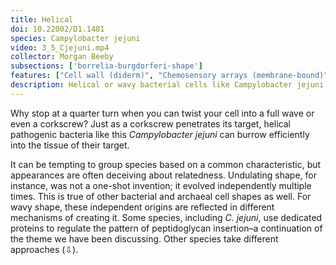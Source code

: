 ```yaml
---
title: Helical
doi: 10.22002/D1.1481
species: Campylobacter jejuni
video: 3_5_Cjejuni.mp4
collector: Morgan Beeby
subsections: ['borrelia-burgdorferi-shape']
features: ["Cell wall (diderm)", "Chemosensory arrays (membrane-bound)", "Flagella (external, unsheathed)", "Membrane (inner)", "Membrane (outer)", "Ribosomes", "Storage granules", "Unidentified structures"]
description: Helical or wavy bacterial cells like Campylobacter jejuni and Borrelia burgdorferi use their corkscrew shape to burrow into host tissue.
---
```


Why stop at a quarter turn when you can twist your cell into a full wave or even a corkscrew? Just as a corkscrew penetrates its target, helical pathogenic bacteria like this *Campylobacter jejuni* can burrow efficiently into the tissue of their target.

It can be tempting to group species based on a common characteristic, but appearances are often deceiving about relatedness. Undulating shape, for instance, was not a one-shot invention; it evolved independently multiple times. This is true of other bacterial and archaeal cell shapes as well. For wavy shape, these independent origins are reflected in different mechanisms of creating it. Some species, including *C. jejuni*, use dedicated proteins to regulate the pattern of peptidoglycan insertion–a continuation of the theme we have been discussing. Other species take different approaches (⇩).

